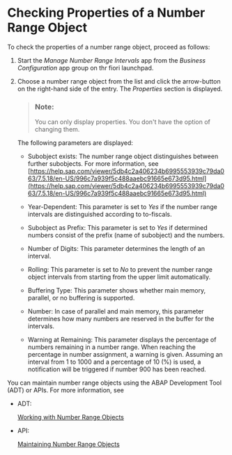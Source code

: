 <!-- loio86200283b5a94f72b1750504cfabb3b1 -->

# Checking Properties of a Number Range Object

To check the properties of a number range object, proceed as follows:

1.  Start the *Manage Number Range Intervals* app from the *Business Configuration* app group on thr fiori launchpad.

2.  Choose a number range object from the list and click the arrow-button on the right-hand side of the entry. The *Properties* section is displayed.

    > ### Note:  
    > You can only display properties. You don't have the option of changing them.

    The following parameters are displayed:

    -   Subobject exists: The number range object distinguishes between further subobjects. For more information, see [https://help.sap.com/viewer/5db4c2a406234b6995553939c79da063/7.5.18/en-US/996c7a939f5c488aaebc91665e673d95.html](https://help.sap.com/viewer/5db4c2a406234b6995553939c79da063/7.5.18/en-US/996c7a939f5c488aaebc91665e673d95.html)

    -   Year-Dependent: This parameter is set to *Yes* if the number range intervals are distinguished according to to-fiscals.

    -   Subobject as Prefix: This parameter is set to *Yes* if determined numbers consist of the prefix \(name of subobject\) and the numbers.

    -   Number of Digits: This parameter determines the length of an interval.

    -   Rolling: This parameter is set to *No* to prevent the number range object intervals from starting from the upper limit automatically.

    -   Buffering Type: This parameter shows whether main memory, parallel, or no buffering is supported.

    -   Number: In case of parallel and main memory, this parameter determines how many numbers are reserved in the buffer for the intervals.

    -   Warning at Remaining: This parameter displays the percentage of numbers remaining in a number range. When reaching the percentage in number assignment, a warning is given. Assuming an interval from 1 to 1000 and a percentage of 10 \(%\) is used, a notification will be triggered if number 900 has been reached.


You can maintain number range objects using the ABAP Development Tool \(ADT\) or APIs. For more information, see

-   ADT:

    [Working with Number Range Objects](https://help.sap.com/viewer/5371047f1273405bb46725a417f95433/Cloud/en-US/28e0a0177ed3452babc1047b3e41f9cb.html)

-   API:

    [Maintaining Number Range Objects](https://help.sap.com/viewer/65de2977205c403bbc107264b8eccf4b/Cloud/en-US/bb50d4cb39b74801acdd440c91131034.html)


